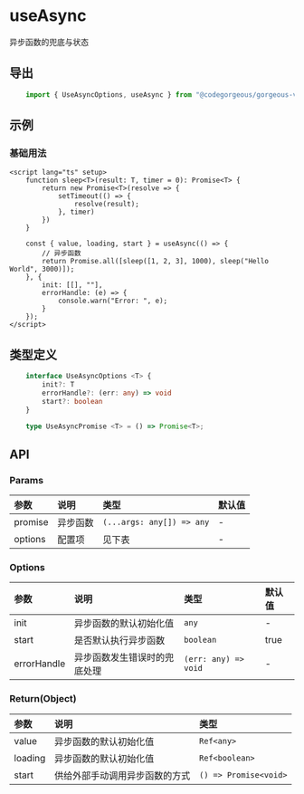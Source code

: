 # useAsync

异步函数的兜底与状态

## 导出

```ts
    import { UseAsyncOptions, useAsync } from "@codegorgeous/gorgeous-vue3"
```

## 示例

### 基础用法

```vue
<script lang="ts" setup>
    function sleep<T>(result: T, timer = 0): Promise<T> {
        return new Promise<T>(resolve => {
            setTimeout(() => {
                resolve(result);
            }, timer)
        })
    }

    const { value, loading, start } = useAsync(() => {
        // 异步函数
        return Promise.all([sleep([1, 2, 3], 1000), sleep("Hello World", 3000)]);
    }, {
        init: [[], ""],
        errorHandle: (e) => {
            console.warn("Error: ", e);
        }
    });
</script>
```

## 类型定义

```ts
    interface UseAsyncOptions <T> {
        init?: T
        errorHandle?: (err: any) => void
        start?: boolean
    }

    type UseAsyncPromise <T> = () => Promise<T>;
```

## API

### Params
| 参数 | 说明 | 类型 | 默认值 |
| :- | :- | :- | :- |
| promise | 异步函数 | `(...args: any[]) => any` | - |
| options | 配置项 | 见下表 | - |

### Options
| 参数 | 说明 | 类型 | 默认值 |
| :- | :- | :- | :- |
| init | 异步函数的默认初始化值 | `any` | - |
| start | 是否默认执行异步函数 | `boolean` | true |
| errorHandle | 异步函数发生错误时的兜底处理 | `(err: any) => void` | - |

### Return(Object)
| 参数 | 说明 | 类型 |
| :- | :- | :- |
| value | 异步函数的默认初始化值 | `Ref<any>` |
| loading | 异步函数的默认初始化值 | `Ref<boolean>` |
| start | 供给外部手动调用异步函数的方式 | `() => Promise<void>` |